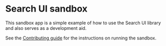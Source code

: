 # Search UI sandbox

This sandbox app is a simple example of how to use the Search UI library and also serves as a development aid.

See the [Contributing guide](../../CONTRIBUTING.md#sandbox) for the instructions on running the sandbox.
